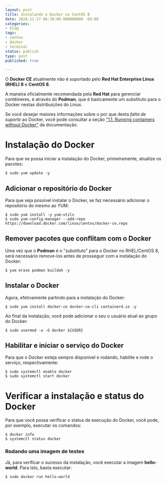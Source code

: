 ```yaml
---
layout: post
title: Instalando o Docker no CentOS 8
date: 2020-11-27 06:30:00.000000000 -03:00
categories:
- blog
tags:
- centos
- docker
- terminal
status: publish
type: post
published: true

---
```


O **Docker CE** atualmente não é suportado pelo **Red Hat Enterprise Linux (RHEL) 8** e **CentOS 8**.

A maneira oficialmente recomendada pela **Red Hat** para gerenciar contêineres, é através do **Podman**, que é basicamente um substituto para o Docker nestas distribuições do Linux.

Se você desejar maiores informações sobre o por que desta *falta de suporte* ao Docker, você pode consultar a seção ["1.1. Running containers without Docker"](https://access.redhat.com/documentation/en-us/red_hat_enterprise_linux/8/html-single/building_running_and_managing_containers/index) da documentação.

# Instalação do Docker

Para que se possa iniciar a instalação do Docker, primeiramente, atualize os pacotes:

	$ sudo yum update -y

## Adicionar o repositório do Docker

Para que seja possível instalar o Docker, se faz necessário adicionar o repositório do mesmo ao YUM.

	$ sudo yum install -y yum-utils
	$ sudo yum-config-manager --add-repo https://download.docker.com/linux/centos/docker-ce.repo

## Remover pacotes que conflitam com o Docker

Uma vez que o **Podman** é o "substituto" para o Docker no RHEL/CentOS 8, será necessário remove-los antes de prosseguir com a instalação do Docker:

	$ yum erase podman buildah -y

## Instalar o Docker

Agora, efetivamente partindo para a instalação do Docker:

	$ sudo yum install docker-ce docker-ce-cli containerd.io -y

Ao final da instalação, você pode adicionar o seu o usuário atual ao grupo do Docker:

	$ sudo usermod -a -G docker ${USER}

## Habilitar e iniciar o serviço do Docker

Para que o Docker esteja sempre disponível e rodando, habilite e rode o serviço, respectivamente:

	$ sudo systemctl enable docker
	$ sudo systemctl start docker

# Verificar a instalação e status do Docker

Para que você possa verificar o status de execução do Docker, você pode, por exemplo, executar os comandos:

	$ docker info
	$ systemctl status docker

### Rodando uma imagem de testes

Já, para verificar o sucesso da instalação, você executar a imagem **hello-world**.
Para isto, basta executar:

	$ sudo docker run hello-world


